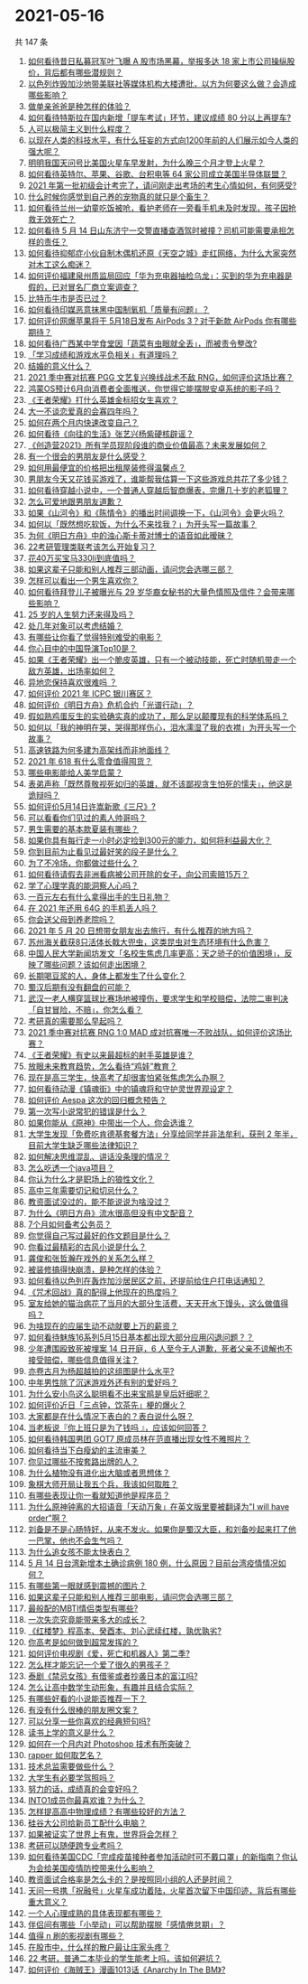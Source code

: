 # 2021-05-16

共 147 条

<!-- BEGIN -->
<!-- 最后更新时间 Sun May 16 2021 18:02:18 GMT+0800 (China Standard Time) -->

1. [如何看待昔日私募冠军叶飞曝 A 股市场黑幕，举报多达 18
   家上市公司操纵股价，背后都有哪些潜规则？](https://www.zhihu.com/question/459558051)
2. [以色列炸毁加沙地带美联社等媒体机构大楼遭批，以方为何要这么做？会造成哪些影响？](https://www.zhihu.com/question/459696493)
3. [做单亲爸爸是种怎样的体验？](https://www.zhihu.com/question/296600349)
4. [如何看待特斯拉在国内新增「提车考试」环节，建议成绩 80
   分以上再提车?](https://www.zhihu.com/question/459595338)
5. [人可以极简主义到什么程度？](https://www.zhihu.com/question/313020218)
6. [以现在人类的科技水平，有什么狂妄的方式向1200年前的人们展示如今人类的强大呢？](https://www.zhihu.com/question/456628031)
7. [明明我国天问号比美国火星车早发射，为什么晚三个月才登上火星？](https://www.zhihu.com/question/445286711)
8. [如何看待英特尔、苹果、谷歌、台积电等 64
   家公司成立美国半导体联盟？](https://www.zhihu.com/question/459482645)
9. [2021
   年第一批初级会计考完了，请问刚走出考场的考生心情如何，有何感受?](https://www.zhihu.com/question/459532575)
10. [什么时候你感觉到自己养的宠物真的就只是个畜生？](https://www.zhihu.com/question/344278401)
11. [如何看待兰州一幼童吃饭被呛，看护老师在一旁看手机未及时发现，孩子因抢救无效死亡？](https://www.zhihu.com/question/459515468)
12. [如何看待 5 月 14
    日山东济宁一交警直播查酒驾时被撞？司机可能需要承担怎样的责任？](https://www.zhihu.com/question/459588410)
13. [如何看待抑郁症小伙自制木偶机还原《天空之城》走红网络，为什么大家突然对木工这么痴迷？](https://www.zhihu.com/question/459454868)
14. [如何评价福建泉州质监局回应「华为充电器抽检乌龙」：买到的华为充电器是假的，已对冒名厂商立案调查？](https://www.zhihu.com/question/459575426)
15. [比特币牛市是否已过？](https://www.zhihu.com/question/452808080)
16. [如何看待印媒恶意抹黑中国制氧机「质量有问题」？](https://www.zhihu.com/question/459700129)
17. [如何评价网爆苹果将于 5月18日发布 AirPods 3？对于新款 AirPods
    你有哪些期待？](https://www.zhihu.com/question/459436442)
18. [如何看待广西某中学食堂因「蔬菜有虫眼就全丢」，而被责令整改?](https://www.zhihu.com/question/459462929)
19. [「学习成绩和游戏水平负相关」有道理吗？](https://www.zhihu.com/question/459296389)
20. [结婚的意义什么？](https://www.zhihu.com/question/458425888)
21. [2021 季中赛对抗赛 PGG 文艺复兴换线战术不敌
    RNG，如何评价这场比赛？](https://www.zhihu.com/question/459612622)
22. [鸿蒙OS预计6月向消费者全面推送，你觉得它能摆脱安卓系统的影子吗？](https://www.zhihu.com/question/458183232)
23. [《王者荣耀》打什么英雄金标招女生喜欢？](https://www.zhihu.com/question/458540709)
24. [大一不谈恋爱真的会寡四年吗？](https://www.zhihu.com/question/453236394)
25. [如何在两个月内快速改变自己？](https://www.zhihu.com/question/451986493)
26. [如何看待《向往的生活》张艺兴杨紫硬核辟谣？](https://www.zhihu.com/question/459521803)
27. [《创造营2021》所有学员现阶段谁的商业价值最高？未来发展如何？](https://www.zhihu.com/question/458257824)
28. [有一个很会的男朋友是什么感受？](https://www.zhihu.com/question/391872560)
29. [如何用最便宜的价格把出租屋装修得温馨点？](https://www.zhihu.com/question/29840789)
30. [男朋友今天又花钱买游戏了，谁能帮我估算一下这些游戏总共花了多少钱？](https://www.zhihu.com/question/453441147)
31. [如何看待穿越小说中，一个普通人穿越后智商爆表，完爆几十岁的老狐狸？](https://www.zhihu.com/question/376857581)
32. [怎么可爱地跟男朋友道歉？](https://www.zhihu.com/question/383772587)
33. [如果《山河令》和《陈情令》的播出时间调换一下，《山河令》会更火吗？](https://www.zhihu.com/question/459250772)
34. [如何以「既然想吃软饭，为什么不来找我？」为开头写一篇故事？](https://www.zhihu.com/question/454056791)
35. [为何《明日方舟》中的浊心斯卡蒂对博士的语音如此暧昧？](https://www.zhihu.com/question/458274249)
36. [22考研管理类联考该怎么开始复习？](https://www.zhihu.com/question/428880602)
37. [花40万买宝马330li到底值吗？](https://www.zhihu.com/question/459431704)
38. [如果这辈子只能和别人推荐三部动画，请问您会选哪三部？](https://www.zhihu.com/question/459632635)
39. [怎样可以看出一个男生喜欢你？](https://www.zhihu.com/question/457257289)
40. [如何看待拜登儿子被曝光与 29
    岁华裔女秘书的大量色情照及信件？会带来哪些影响？](https://www.zhihu.com/question/458657086)
41. [25 岁的人生努力还来得及吗？](https://www.zhihu.com/question/458261574)
42. [处几年对象可以考虑结婚？](https://www.zhihu.com/question/450899653)
43. [有哪些让你看了觉得特别难受的电影？](https://www.zhihu.com/question/441119264)
44. [你心目中的中国导演Top10是？](https://www.zhihu.com/question/314257835)
45. [如果《王者荣耀》出一个脆皮英雄，只有一个被动技能，死亡时随机带走一个敌方英雄，出场率如何？](https://www.zhihu.com/question/459413105)
46. [异地恋保持喜欢很难吗 ？](https://www.zhihu.com/question/454323571)
47. [如何评价 2021 年 ICPC 银川赛区？](https://www.zhihu.com/question/436832940)
48. [如何评价《明日方舟》危机合约「光谱行动」？](https://www.zhihu.com/question/459589633)
49. [假如熟鸡蛋反生的实验确实真的成功了，那么足以颠覆现有的科学体系吗？](https://www.zhihu.com/question/456677213)
50. [如何以「我的神明在哭，哭得那样伤心，泪水濡湿了我的衣襟」为开头写一个故事？](https://www.zhihu.com/question/451550779)
51. [高速铁路为何多建为高架线而非地面线？](https://www.zhihu.com/question/308170553)
52. [2021 年 618 有什么零食值得囤货？](https://www.zhihu.com/question/459223718)
53. [哪些电影能给人美学启蒙？](https://www.zhihu.com/question/450836374)
54. [表弟声称「既然尊敬视死如归的英雄，就不该鄙视贪生怕死的懦夫」，他这是诡辩吗？](https://www.zhihu.com/question/459177318)
55. [如何评价5月14日许嵩新歌《三尺》?](https://www.zhihu.com/question/459310125)
56. [可以看看你们见过的素人帅哥吗？](https://www.zhihu.com/question/361025689)
57. [男生需要的基本款夏装有哪些？](https://www.zhihu.com/question/29848880)
58. [如果你具有每行走一小时必定捡到300元的能力，如何将利益最大化？](https://www.zhihu.com/question/439876862)
59. [你到目前为止看见过最好笑的段子是什么？](https://www.zhihu.com/question/297417967)
60. [为了不冷场，你都做过些什么？](https://www.zhihu.com/question/458658699)
61. [如何看待请假去非洲看病被公司开除的女子，向公司索赔15万？](https://www.zhihu.com/question/459337590)
62. [学了心理学真的能洞察人心吗？](https://www.zhihu.com/question/455174188)
63. [一百元左右有什么拿得出手的生日礼物？](https://www.zhihu.com/question/333123808)
64. [在 2021 年还用 64G 的手机丢人吗？](https://www.zhihu.com/question/459213190)
65. [你会送父母到养老院吗？](https://www.zhihu.com/question/454221536)
66. [2021 年 5 月 20
    日想带女朋友出去旅行，有什么推荐的地方吗？](https://www.zhihu.com/question/459014409)
67. [苏州海关截获8只活体长戟大兜虫，这类昆虫对生态环境有什么危害？](https://www.zhihu.com/question/459391470)
68. [中国人民大学新闻坊发文「名校生焦虑几率更高：天之骄子的价值困境」，反映了哪些问题？该如何走出困境？](https://www.zhihu.com/question/459560350)
69. [长期喝豆浆的人，身体上都发生了什么变化？](https://www.zhihu.com/question/382035677)
70. [蜀汉后期有没有翻盘的可能？](https://www.zhihu.com/question/408230820)
71. [武汉一老人横穿篮球比赛场地被撞伤，要求学生和学校赔偿，法院二审判决「自甘冒险，不赔」，你怎么看？](https://www.zhihu.com/question/458886791)
72. [考研真的需要那么早起吗？](https://www.zhihu.com/question/453051286)
73. [2021 季中赛对抗赛 RNG 1:0 MAD
    成对抗赛唯一不败战队，如何评价这场比赛？](https://www.zhihu.com/question/459644598)
74. [《王者荣耀》有史以来最超标的射手英雄是谁？](https://www.zhihu.com/question/458538827)
75. [放眼未来教育趋势，怎么看待“鸡娃”教育？](https://www.zhihu.com/question/442769785)
76. [现在是高三学生，快高考了却很害怕紧张焦虑怎么办啊？](https://www.zhihu.com/question/311063042)
77. [如何看待动漫《镇魂街》中的镇魂将和守护灵世界观设定？](https://www.zhihu.com/question/459634119)
78. [如何评价 Aespa 这次的回归概念预告？](https://www.zhihu.com/question/459521240)
79. [第一次写小说常犯的错误是什么？](https://www.zhihu.com/question/412175351)
80. [如果你能从《原神》中带出一个人，你会选谁？](https://www.zhihu.com/question/459304668)
81. [大学生发现「免费吃肯德基套餐方法」分享给同学并非法牟利，获刑 2
    年半，目前大学生缺乏哪些法律知识？](https://www.zhihu.com/question/458862596)
82. [如何解决思维混乱、讲话没条理的情况？](https://www.zhihu.com/question/30173526)
83. [怎么吃透一个java项目？](https://www.zhihu.com/question/422346147)
84. [你认为什么才是职场上的狼性文化？](https://www.zhihu.com/question/459550053)
85. [高中三年需要切记和切忌什么？](https://www.zhihu.com/question/64843570)
86. [教资面试没过的，能不能说说为啥没过？](https://www.zhihu.com/question/459023684)
87. [为什么《明日方舟》流水很高但没有中文配音？](https://www.zhihu.com/question/456723907)
88. [7个月如何备考公务员？](https://www.zhihu.com/question/453217326)
89. [你觉得自己写过最好的作文题目是什么？](https://www.zhihu.com/question/354965203)
90. [你看过最精彩的古风小说是什么？](https://www.zhihu.com/question/34680815)
91. [龚俊和张哲瀚在戏外的关系怎么样？](https://www.zhihu.com/question/453758769)
92. [被装修搞得快崩溃，是种怎样的体验？](https://www.zhihu.com/question/450122843)
93. [如何看待以色列在轰炸加沙居民区之前，还提前给住户打电话通知？](https://www.zhihu.com/question/459381446)
94. [《咒术回战》真的配得上他现在的热度吗？](https://www.zhihu.com/question/444766202)
95. [室友给她的猫治病花了当月的大部分生活费，天天开水下馒头，这么做值得吗？](https://www.zhihu.com/question/458055949)
96. [为啥现在的应届生动不动就要上万的薪资？](https://www.zhihu.com/question/457279173)
97. [如何看待魅族16系列5月15日基本都出现大部分应用闪退问题？？](https://www.zhihu.com/question/459492278)
98. [少年遭围殴致死被埋案 14 日开庭，6
    人至今无人道歉，死者父亲不谅解也不接受赔偿，哪些信息值得关注？](https://www.zhihu.com/question/459368723)
99. [亦卷古月为杨超越拍的这组图是什么水平?](https://www.zhihu.com/question/459282561)
100. [中年男性除了沉迷游戏外还有别的爱好吗？](https://www.zhihu.com/question/459226864)
101. [为什么安小鸟这么聪明看不出来宝鹃是皇后奸细呢？](https://www.zhihu.com/question/338703838)
102. [如何评价近日「三点钟，饮茶先」梗的爆火？](https://www.zhihu.com/question/459087204)
103. [大家都是在什么情况下表白的？表白说什么呀？](https://www.zhihu.com/question/49203402)
104. [当老板说『你上班只是为了钱吗 』，应该如何回答？](https://www.zhihu.com/question/459271480)
105. [如何看待韩国男团 GOT7 原成员林在范直播出现女性不雅照片？](https://www.zhihu.com/question/459375130)
106. [如何看待当下白瘦幼的主流审美？](https://www.zhihu.com/question/63812554)
107. [你见过哪些不按套路出牌的人？](https://www.zhihu.com/question/60343827)
108. [为什么植物没有进化出大脑或者思想体？](https://www.zhihu.com/question/437474056)
109. [象棋大师开局让我五个兵，我该如何取胜？](https://www.zhihu.com/question/458811041)
110. [有哪些表现让你一看就知道他是程序员？](https://www.zhihu.com/question/453277901)
111. [为什么原神钟离的大招语音「天动万象」在英文版里要被翻译为"I will have
     order"啊？](https://www.zhihu.com/question/454824234)
112. [刘备是不是心肠特好，从来不发火。如果你是蜀汉大臣，和刘备吵起来打了他一巴掌，他也不会生气吗？](https://www.zhihu.com/question/458945663)
113. [为什么追女孩不能太快表白？](https://www.zhihu.com/question/354110420)
114. [5 月 14 日台湾新增本土确诊病例 180
     例，什么原因？目前台湾疫情情况如何？](https://www.zhihu.com/question/459531944)
115. [有哪些第一眼就感到震撼的图片？](https://www.zhihu.com/question/38178765)
116. [如果这辈子只能和别人推荐三部电影，请问您会选哪三部？](https://www.zhihu.com/question/444313984)
117. [最般配的MBTI情侣类型有哪些?](https://www.zhihu.com/question/428375844)
118. [一次失恋究竟能带来多大的成长？](https://www.zhihu.com/question/364747959)
119. [《红楼梦》程高本、癸酉本、刘心武续红楼，孰优孰劣?](https://www.zhihu.com/question/459185982)
120. [你高考是如何做到超常发挥的？](https://www.zhihu.com/question/278979830)
121. [如何评价电视剧《爱，死亡和机器人》第二季?](https://www.zhihu.com/question/392099994)
122. [怎么样才能忘记一个爱了很久的男孩子？](https://www.zhihu.com/question/456958265)
123. [泰剧《禁忌女孩》有借鉴或者抄袭日本的富江吗?](https://www.zhihu.com/question/372621639)
124. [怎么让高中数学生动形象，有趣并且结合实际？](https://www.zhihu.com/question/457752589)
125. [有哪些好看的小说能否推荐一下？](https://www.zhihu.com/question/443077169)
126. [有没有什么很棒的朋友圈文案？](https://www.zhihu.com/question/314092494)
127. [可以分享一些你喜欢的经典短句吗?](https://www.zhihu.com/question/454951591)
128. [读书上学的意义是什么？](https://www.zhihu.com/question/457826127)
129. [如何在一个月内对 Photoshop 技术有所突破？](https://www.zhihu.com/question/39164259)
130. [rapper 如何取艺名？](https://www.zhihu.com/question/453353784)
131. [技术总监需要做些什么？](https://www.zhihu.com/question/291798716)
132. [大学生有必要学驾照吗？](https://www.zhihu.com/question/323177845)
133. [努力的话，成绩真的会变好吗？](https://www.zhihu.com/question/451605083)
134. [INTO1成员你最喜欢谁？为什么？](https://www.zhihu.com/question/459155590)
135. [怎样提高高中物理成绩？有哪些较好的方法？](https://www.zhihu.com/question/20300295)
136. [硅谷大公司给新员工配什么电脑？](https://www.zhihu.com/question/46739077)
137. [如果被证实了世界上有鬼，世界将会怎样？](https://www.zhihu.com/question/405528524)
138. [考研可以随便跨专业考吗？](https://www.zhihu.com/question/401955144)
139. [如何看待美国CDC「完成疫苗接种者参加活动时可不戴口罩」的新指南？你认为会给美国疫情防控带来什么影响？](https://www.zhihu.com/question/459397574)
140. [教资面试合格率是怎么卡的？是按照同小组的人还是时间？](https://www.zhihu.com/question/458641210)
141. [天问一号携「祝融号」火星车成功着陆，火星首次留下中国印迹，背后有哪些重大意义？](https://www.zhihu.com/question/459371819)
142. [一个人心理成熟的具体表现都有哪些？](https://www.zhihu.com/question/37018317)
143. [伴侣间有哪些「小举动」可以帮助摆脱「感情倦怠期」？](https://www.zhihu.com/question/458700530)
144. [值得 n 刷的影视剧有哪些？](https://www.zhihu.com/question/452689050)
145. [在股市中，什么样的散户最让庄家头疼？](https://www.zhihu.com/question/316561088)
146. [22 考研，普通二本毕业的学生能考上吗，该如何避坑？](https://www.zhihu.com/question/459381933)
147. [如何评价《海贼王》漫画1013话《Anarchy In The
     BM》?](https://www.zhihu.com/question/459215291)

<!-- END -->
